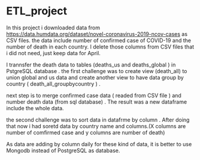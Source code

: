 # ETL_project


In this project i downloaded data from https://data.humdata.org/dataset/novel-coronavirus-2019-ncov-cases as CSV files. the data include number of confirmed case of COVID-19 and the number of death in each country. I delete those columns from CSV files that i did not need, just keep data for April.

I trannsfer the death data to tables (deaths_us and deaths_global ) in PstgreSQL database .
the first challenge was to create view (death_all) to union global and us data and create another view to have data group by country
( death_all_groupbycountry ) .

next step is to merge confirmed case data ( readed from CSV file ) and number death data (from sql database) .
The result was a new dataframe include the whole data.

the second challenge was to sort data in datafrme by column . 
After doing that now i had soretd data by country name and columns.(X columns are number of comfirmed case and y columns are number of death)

As data are adding by column daily for these kind of data, it is better to use Mongodb instead of PostgreSQL as database.
